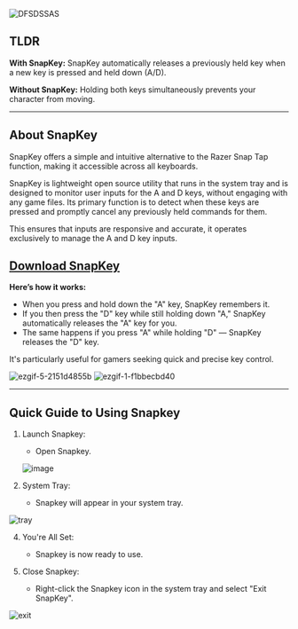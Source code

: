 ![DFSDSSAS](https://github.com/user-attachments/assets/db8591f7-dca1-4649-bd11-2e6ae257634e)

**TLDR**
--------------------------------------------------------------------------------------------------

**With SnapKey:** SnapKey automatically releases a previously held key when a new key is pressed and held down (A/D).

**Without SnapKey:** Holding both keys simultaneously prevents your character from moving.


--------------------------------------------------------------------------------------------------



**About SnapKey**
--------------------------------------------------------------------------------------------------
SnapKey offers a simple and intuitive alternative to the Razer Snap Tap function, making it accessible across all keyboards.

SnapKey is lightweight open source utility that runs in the system tray and is designed to monitor user inputs for the A and D keys, without engaging with any game files. Its primary function is to detect when these keys are pressed and promptly cancel any previously held commands for them. 

This ensures that inputs are responsive and accurate, it operates exclusively to manage the A and D key inputs.

**[Download SnapKey](https://github.com/cafali/SnapKey/releases/tag/SnapKey)**
--------------------------------------------------------------------------------------------------
**Here’s how it works:**
- When you press and hold down the "A" key, SnapKey remembers it.
- If you then press the "D" key while still holding down "A," SnapKey automatically releases the "A" key for you.
- The same happens if you press "A" while holding "D" — SnapKey releases the "D" key.

It's particularly useful for gamers seeking quick and precise key control. 

![ezgif-5-2151d4855b](https://github.com/user-attachments/assets/e70c8a55-e282-4fb3-9a4e-6bc3eff0c2a6)
![ezgif-1-f1bbecbd40](https://github.com/user-attachments/assets/09207ac6-8939-446b-b06e-5ec2095e8cb8)

--------------------------------------------------------------------------------------------------

**Quick Guide to Using Snapkey**
--------------------------------------------------------------------------------------------------

1. Launch Snapkey:
   - Open Snapkey.

    ![image](https://github.com/user-attachments/assets/b420fe49-bd7d-432d-a68f-1e66f468a648)



2. System Tray:
   - Snapkey will appear in your system tray.

![tray](https://github.com/user-attachments/assets/26c08735-76f2-4bc0-aa75-44c9a866b453)



4. You're All Set:
   - Snapkey is now ready to use.

5. Close Snapkey:
   - Right-click the Snapkey icon in the system tray and select "Exit SnapKey".

![exit](https://github.com/user-attachments/assets/d9266b0c-75f0-4c07-9d55-4924a2515b82)

